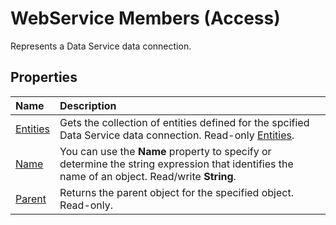 
# WebService Members (Access)
Represents a Data Service data connection.

## Properties



|**Name**|**Description**|
|:-----|:-----|
| [Entities](ad230b4d-0cf0-a7ad-fd1b-06d2a378f44b.md)|Gets the collection of entities defined for the spcified Data Service data connection. Read-only [Entities](ad230b4d-0cf0-a7ad-fd1b-06d2a378f44b.md).|
| [Name](e79e7961-dad9-920d-e3ea-dc05f0ecaef1.md)|You can use the  **Name** property to specify or determine the string expression that identifies the name of an object. Read/write **String**.|
| [Parent](c26a45eb-8809-dc99-673c-2f600b3eb1ff.md)|Returns the parent object for the specified object. Read-only.|
